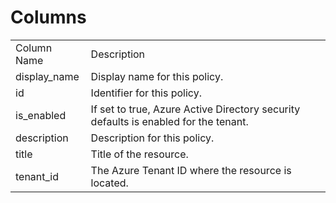 # Columns  

<table>
	<tr><td>Column Name</td><td>Description</td></tr>
	<tr><td>display_name</td><td>Display name for this policy.</td></tr>
	<tr><td>id</td><td>Identifier for this policy.</td></tr>
	<tr><td>is_enabled</td><td>If set to true, Azure Active Directory security defaults is enabled for the tenant.</td></tr>
	<tr><td>description</td><td>Description for this policy.</td></tr>
	<tr><td>title</td><td>Title of the resource.</td></tr>
	<tr><td>tenant_id</td><td>The Azure Tenant ID where the resource is located.</td></tr>
</table>